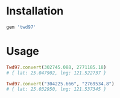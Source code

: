 Installation
============

```ruby
gem 'twd97'
```

Usage
============

```ruby
Twd97.convert(302745.088, 2771185.18)
# { lat: 25.047902, lng: 121.522737 }

Twd97.convert("304225.666", "2769534.8")
# { lat: 25.032950, lng: 121.537345 }
```
